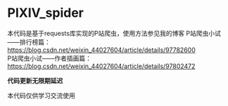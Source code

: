 # PIXIV_spider
本代码是基于requests库实现的P站爬虫，使用方法参见我的博客
P站爬虫小试——排行榜篇：https://blog.csdn.net/weixin_44027604/article/details/97782600  
P站爬虫小试——作者插画篇：https://blog.csdn.net/weixin_44027604/article/details/97802472

**代码更新无限期延迟**

本代码仅供学习交流使用
